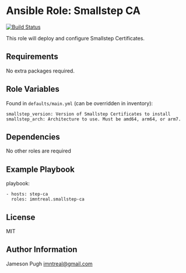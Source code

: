 Ansible Role: Smallstep CA
========
[![Build Status](https://travis-ci.org/imntreal/ansible-role-smallstep-ca.svg?branch=master)](https://travis-ci.org/imntreal/ansible-smallstep-ca)

This role will deploy and configure Smallstep Certificates.

Requirements
------------

No extra packages required.

Role Variables
--------------

Found in `defaults/main.yml` (can be overridden in inventory):

    smallstep_version: Version of Smallstep Certificates to install
    smallstep_arch: Architecture to use. Must be amd64, arm64, or arm7.

Dependencies
------------

No other roles are required

Example Playbook
----------------

playbook:

    - hosts: step-ca
      roles: imntreal.smallstep-ca

License
-------

MIT

Author Information
------------------

Jameson Pugh <imntreal@gmail.com>
